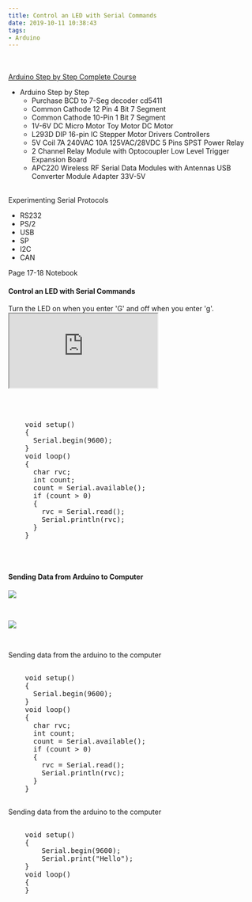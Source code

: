 ```yaml
---
title: Control an LED with Serial Commands
date: 2019-10-11 10:38:43
tags: 
- Arduino
---
```


<br>
<br>
<a href="https://www.udemy.com/course/arduino-new-2019-more-than-50-hours-complete-course">Arduino Step by Step Complete Course</a>
</h4>
<span>
<ul>
<li> Arduino Step by Step 
<ul>
    <li>Purchase BCD to 7-Seg decoder cd5411</li>
    <li>Common Cathode 12 Pin 4 Bit 7 Segment</li>
    <li>Common Cathode 10-Pin 1 Bit 7 Segment</li>
    <li>1V-6V DC Micro Motor Toy Motor DC Motor</li>
    <li>L293D DIP 16-pin IC Stepper Motor Drivers Controllers</li>
    <li>5V Coil 7A 240VAC 10A 125VAC/28VDC 5 Pins SPST Power Relay</li>
    <li>2 Channel Relay Module with Optocoupler Low Level Trigger Expansion Board</li>
    <li>APC220 Wireless RF Serial Data Modules with Antennas USB Converter Module Adapter 33V-5V</li>
</ul>
</ul>
</li>
</span>
<br>        
<span>
Experimenting Serial Protocols
<ul>
<li>RS232</li>
<li>PS/2</li>
<li>USB</li>
<li>SP</li>
<li>I2C</li>
<li>CAN</li>
</ul>
</span>    
<p>Page 17-18 Notebook</p>
<h4>Control an LED with Serial Commands</h4>
<span>
Turn the LED on when you enter 'G' and off when you enter 'g'.
<br>
<div class="video-container"><iframe src="https://www.youtube.com/embed/dQBsjRDjpzo"></iframe></div>
</span>    
<br>
<br>
<div  itemprop ="text">
<div class ="codebox"  >
<pre >
<span align-text="left">
    void setup() 
    {
      Serial.begin(9600);
    }
    void loop() 
    {
      char rvc;
      int count;
      count = Serial.available();
      if (count > 0)
      {
        rvc = Serial.read();
        Serial.println(rvc);
      }
    }
</span>  
</pre>
</div>    
</div>  
<br>    
<h4>Sending Data from Arduino to Computer</h4>

![](/images/select_port.jpg)

<br>

![](/images/print_hello.jpg)

<br>
<div  itemprop ="text">
<p> Sending data from the arduino to the computer <p>
<div class ="codebox"  >
<pre >
<span align-text="left">
    void setup() 
    {
      Serial.begin(9600);
    }
    void loop() 
    {
      char rvc;
      int count;
      count = Serial.available();
      if (count > 0)
      {
        rvc = Serial.read();
        Serial.println(rvc);
      }
    }
</span>  
</pre>
</div>    
</div>  
<div  itemprop ="text">
<p> Sending data from the arduino to the computer <p>
<div class ="codebox"  >
<pre >
<span align-text="left">
    void setup() 
    {
        Serial.begin(9600);
        Serial.print("Hello");
    }
    void loop() 
    {
    }
</span>  
</pre>
</div>    
</div>  

